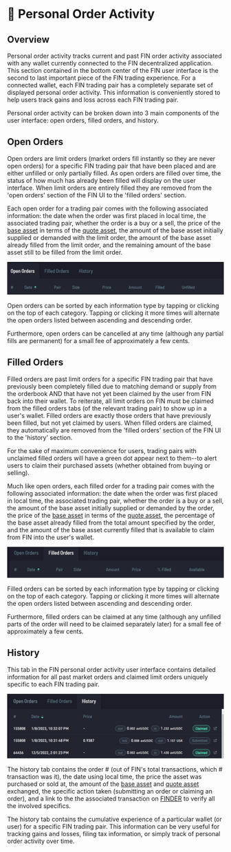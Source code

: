 # 📂 Personal Order Activity

## Overview

Personal order activity tracks current and past FIN order activity associated with any wallet currently connected to the FIN decentralized application. This section contained in the bottom center of the FIN user interface is the second to last important piece of the FIN trading experience. For a connected wallet, each FIN trading pair has a completely separate set of displayed personal order activity. This information is conveniently stored to help users track gains and loss across each FIN trading pair.

Personal order activity can be broken down into 3 main components of the user interface: open orders, filled orders, and history.&#x20;

## Open Orders

Open orders are limit orders (market orders fill instantly so they are never open orders) for a specific FIN trading pair that have been placed and are either unfilled or only partially filled. As open orders are filled over time, the status of how much has already been filled will display on the user interface. When limit orders are entirely filled they are removed from the 'open orders' section of the FIN UI to the 'filled orders' section.

Each open order for a trading pair comes with the following associated information: the date when the order was first placed in local time, the associated trading pair, whether the order is a buy or a sell, the price of the [base asset](./#fin-trading-pair-notation) in terms of the [quote asset](./#fin-trading-pair-notation), the amount of the base asset initially supplied or demanded with the limit order, the amount of the base asset already filled from the limit order, and the remaining amount of the base asset still to be filled from the limit order.

&#x20;                                        ![](<../../../.gitbook/assets/image (34).png>)

Open orders can be sorted by each information type by tapping or clicking on the top of each category. Tapping or clicking it more times will alternate the open orders listed between ascending and descending order.

Furthermore, open orders can be cancelled at any time (although any partial fills are permanent) for a small fee of approximately a few cents.

## Filled Orders

Filled orders are past limit orders for a specific FIN trading pair that have previously been completely filled due to matching demand or supply from the orderbook AND that have not yet been claimed by the user from FIN back into their wallet. To reiterate, all limit orders on FIN must be claimed from the filled orders tabs (of the relevant trading pair) to show up in a user's wallet. Filled orders are exactly those orders that have previously been filled, but not yet claimed by users.   When filled orders are claimed, they automatically are removed from the 'filled orders' section of the FIN UI to the 'history' section.

For the sake of maximum convenience for users, trading pairs with unclaimed filled orders will have a green dot appear next to them--to alert users to claim their purchased assets (whether obtained from buying or selling).

Much like open orders, each filled order for a trading pair comes with the following associated information: the date when the order was first placed in local time, the associated trading pair, whether the order is a buy or a sell, the amount of the base asset initially supplied or demanded by the order, the price of the [base](./#fin-trading-pair-notation)[ asset](./#fin-trading-pair-notation) in terms of the [quote](./#fin-trading-pair-notation)[ asset](./#fin-trading-pair-notation), the percentage of the base asset already filled from the total amount specified by the order, and the amount of the base asset currently filled that is available to claim from FIN into the user's wallet.

&#x20;                                         ![](<../../../.gitbook/assets/image (5).png>)

Filled orders can be sorted by each information type by tapping or clicking on the top of each category. Tapping or clicking it more times will alternate the open orders listed between ascending and descending order.

Furthermore, filled orders can be claimed at any time (although any unfilled parts of the order will need to be claimed separately later) for a small fee of approximately a few cents.

## History

This tab in the FIN personal order activity user interface contains detailed information for all past market orders and claimed limit orders uniquely specific to each FIN trading pair.

&#x20;                                            ![](<../../../.gitbook/assets/image (23).png>)

The history tab contains the order # (out of FIN's total transactions, which # transaction was it), the date using local time, the price the asset was purchased or sold at, the amount of the [base asset](./#fin-trading-pair-notation) and [quote asset](./#fin-trading-pair-notation) exchanged, the specific action taken (submitting an order or claiming an order), and a link to the the associated transaction on [FINDER](../../finder/) to verify all the involved specifics.

The history tab contains the cumulative experience of a particular wallet (or user) for a specific FIN trading pair. This information can be very useful for tracking gains and losses, filing tax information, or simply track of personal order activity over time.&#x20;
